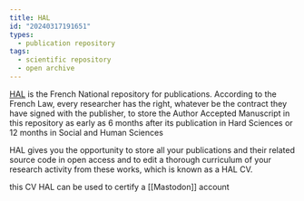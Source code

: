 ```yaml
---
title: HAL
id: "20240317191651"
types:
  - publication repository
tags:
  - scientific repository
  - open archive
---
```


[HAL](https://hal.science) is the French National repository for publications. 
According to the French Law, every researcher has the right, whatever be the contract they have signed with the publisher, to store the Author Accepted Manuscript in this repository as early as 6 months after its publication in Hard Sciences or 12 months in Social and Human Sciences

HAL gives you the opportunity to store all your publications and their related source code in open access and to edit a thorough curriculum of your research activity from these works, which is known as a HAL CV.

this CV HAL can be used to certify a [[Mastodon]] account
